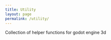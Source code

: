 ```yaml
---
title: Utility
layout: page
permalink: /utility/
---
```

Collection of helper functions for godot engine 3d 

